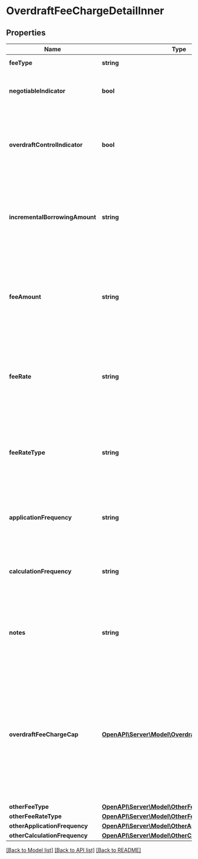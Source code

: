 # OverdraftFeeChargeDetailInner

## Properties
Name | Type | Description | Notes
------------ | ------------- | ------------- | -------------
**feeType** | **string** | Overdraft fee type | 
**negotiableIndicator** | **bool** | Indicates whether fee and charges are negotiable | [optional] 
**overdraftControlIndicator** | **bool** | Indicates if the fee/charge is already covered by an &#39;Overdraft Control&#39; fee or not. | [optional] 
**incrementalBorrowingAmount** | **string** | Every additional tranche of an overdraft balance to which an overdraft fee is applied | [optional] 
**feeAmount** | **string** | Amount charged for an overdraft fee/charge (where it is charged in terms of an amount rather than a rate) | [optional] 
**feeRate** | **string** | Rate charged for overdraft fee/charge (where it is charged in terms of a rate rather than an amount) | [optional] 
**feeRateType** | **string** | Rate type for overdraft fee/charge (where it is charged in terms of a rate rather than an amount) | [optional] 
**applicationFrequency** | **string** | Frequency at which the overdraft charge is applied to the account | 
**calculationFrequency** | **string** | How often is the overdraft fee/charge calculated for the account. | [optional] 
**notes** | **string** | Free text for capturing any other info related to Overdraft Fees Charge Details | [optional] 
**overdraftFeeChargeCap** | [**OpenAPI\Server\Model\OverdraftFeeChargeCapInner**](OverdraftFeeChargeCapInner.md) | Details about any caps (maximum charges) that apply to a particular fee/charge. Capping can either be based on an amount (in gbp), an amount (in items) or a rate. | [optional] 
**otherFeeType** | [**OpenAPI\Server\Model\OtherFeeType**](OtherFeeType.md) |  | [optional] 
**otherFeeRateType** | [**OpenAPI\Server\Model\OtherFeeRateType**](OtherFeeRateType.md) |  | [optional] 
**otherApplicationFrequency** | [**OpenAPI\Server\Model\OtherApplicationFrequency**](OtherApplicationFrequency.md) |  | [optional] 
**otherCalculationFrequency** | [**OpenAPI\Server\Model\OtherCalculationFrequency**](OtherCalculationFrequency.md) |  | [optional] 

[[Back to Model list]](../README.md#documentation-for-models) [[Back to API list]](../README.md#documentation-for-api-endpoints) [[Back to README]](../README.md)


